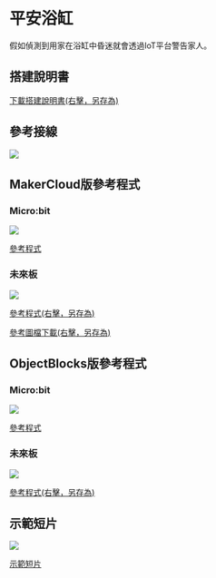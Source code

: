 # 平安浴缸

假如偵測到用家在浴缸中昏迷就會透過IoT平台警告家人。

## 搭建說明書

[下載搭建說明書(右擊，另存為)](../images/bath.pdf)

## 參考接線

![](../images/bathtub_wire.png)

## MakerCloud版參考程式

### Micro:bit

![](../images/bathtub_code_mc.png)

[參考程式](https://makecode.microbit.org/_ChLPTHW9uiUh)

### 未來板

![](../images/bathtub_code_kb_makercloud.png)

[參考程式(右擊，另存為)](./smartBathtub.sb3)

[參考圖檔下載(右擊，另存為)](./bathpic.rar)

## ObjectBlocks版參考程式

### Micro:bit

![](../images/bathtub_code_mc_objectblocks.png)

[參考程式](https://makecode.microbit.org/_HKCbzPb8yLqJ)

### 未來板

![](../images/bathtub_code_kb_objectblocks.png)

[參考程式(右擊，另存為)](./smartBathtub_objectblocks.sb3)

## 示範短片

[![](../images/battub_video.png)](https://www.youtube.com/watch?v=tRQiIUIZCpo&t=1s)

[示範短片](https://www.youtube.com/watch?v=tRQiIUIZCpo&t=1s)

